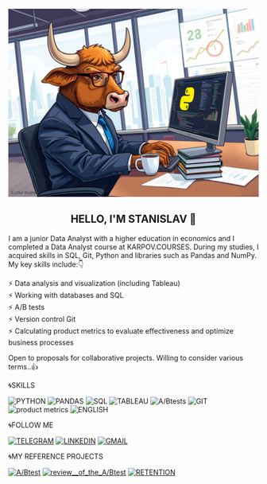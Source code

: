 ![Header](https://github.com/Byk-Stanislav/Byk-Stanislav/blob/main/assets/A_realistic_illustration_of_a_bull_working_on_data_analytics_using_Python_The_bull_is_dressed_in_a_sleek_business_suit_and_glasses_intently_focused_on_a_computer_screen_displaying_colorful_Python_code_and_intricate_.png)

<div align="center">

## HELLO, I'M STANISLAV 👋

<div align="left">

I am a junior Data Analyst with a higher education in economics and I completed a Data Analyst course at KARPOV.COURSES. During my studies, I acquired skills in SQL, Git, Python and libraries such as Pandas and NumPy. My key skills include:👇

⚡ Data analysis and visualization (including Tableau)  
⚡ Working with databases and SQL  
⚡ A/B tests  
⚡ Version control Git  
⚡ Calculating product metrics to evaluate effectiveness and optimize business processes  

Open to proposals for collaborative projects. Willing to consider various terms..👍

🌀SKILLS

![PYTHON](https://img.shields.io/badge/-PYTHON-090909?style=for-the-badge&logo=python)
![PANDAS](https://img.shields.io/badge/-PANDAS-090909?style=for-the-badge&logo=pandas)
![SQL](https://img.shields.io/badge/-SQL-090909?style=for-the-badge&logo=mysql)
![TABLEAU](https://img.shields.io/badge/-TABLEAU-090909?style=for-the-badge&logo=tableau)
![A/Btests](https://img.shields.io/badge/-A/B_tests-090909?style=for-the-badge&logo=tableau)
![GIT](https://img.shields.io/badge/-GIT-090909?style=for-the-badge&logo=tableau)
![product metrics](https://img.shields.io/badge/-product_metrics-090909?style=for-the-badge&logo=tableau)
![ENGLISH](https://img.shields.io/badge/-ENGLISH_B2-090909?style=for-the-badge&logo=tableau)


🌀FOLLOW ME 

[![TELEGRAM](https://img.shields.io/badge/-TELEGRAM-090909?style=for-the-badge&logo=telegram)](https://t.me/@BykStanislav)
[![LINKEDIN](https://img.shields.io/badge/-LINKEDIN-090909?style=for-the-badge&logo=linkedin)](https://www.linkedin.com/in/stanislav-byk-040a8b346/)
[![GMAIL](https://img.shields.io/badge/-GMAIL-090909?style=for-the-badge&logo=GMAIL)](mailto:bykstanislav99@gmail.com)


 🌀MY REFERENCE PROJECTS

[![A/Btest](https://img.shields.io/badge/-A/B_test-090909?style=for-the-badge&logo=tableau)](https://github.com/Byk-Stanislav/A-B-test)
[![review__of_the_A/Btest](https://img.shields.io/badge/-review_of_the_A/B_test-090909?style=for-the-badge&logo=tableau)](https://github.com/Byk-Stanislav/Review-of-the-A-B-test)
[![RETENTION](https://img.shields.io/badge/-retantion-090909?style=for-the-badge&logo=tableau)](https://github.com/Byk-Stanislav/Retention)










<!--
**Byk-Stanislav/Byk-Stanislav** is a ✨ _special_ ✨ repository because its `README.md` (this file) appears on your GitHub profile.

